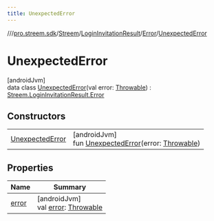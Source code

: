 ```yaml
---
title: UnexpectedError
---
```

//[<root>](../../../../../../index.html)/[pro.streem.sdk](../../../../index.html)/[Streem](../../../index.html)/[LoginInvitationResult](../../index.html)/[Error](../index.html)/[UnexpectedError](index.html)



# UnexpectedError



[androidJvm]\
data class [UnexpectedError](index.html)(val error: [Throwable](https://kotlinlang.org/api/latest/jvm/stdlib/kotlin/-throwable/index.html)) : [Streem.LoginInvitationResult.Error](../index.html)



## Constructors


| | |
|---|---|
| [UnexpectedError](-unexpected-error.html) | [androidJvm]<br>fun [UnexpectedError](-unexpected-error.html)(error: [Throwable](https://kotlinlang.org/api/latest/jvm/stdlib/kotlin/-throwable/index.html)) |


## Properties


| Name | Summary |
|---|---|
| [error](error.html) | [androidJvm]<br>val [error](error.html): [Throwable](https://kotlinlang.org/api/latest/jvm/stdlib/kotlin/-throwable/index.html) |

